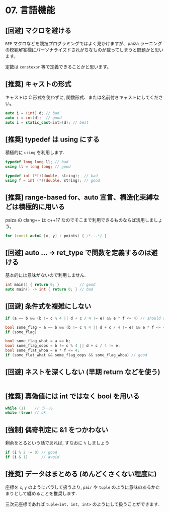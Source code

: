 # 07. 言語機能

## [回避] マクロを避ける

`REP` マクロなどを競技プログラミングではよく見かけますが、paiza ラーニングの模範解答欄にパーソナライズドされがちなものが載ってしまうと問題かと思います。

定数は `constexpr` 等で定義できることかと思います。

## [推奨] キャストの形式

キャストは C 形式を使わずに, 関数形式、または名前付きキャストにしてください。

```c++
auto i = (int) d; // bad
auto i = int(d);  // good
auto i = static_cast<int>(d); // best
```

## [推奨] typedef は using にする

積極的に `using` を利用します.

```c++
typedef long long ll; // bad
using ll = long long; // good

typedef int (*f)(double, string);  // bad
using f = int (*)(double, string); // good
```

## [推奨] range-based for、auto 宣言、構造化束縛などは積極的に用いる

paiza の clang++ は c++17 なのでそこまで利用できるものならば活用しましょう。

```c++
for (const auto& [x, y] : points) { /*...*/ }
```

## [回避] auto ... -> ret_type で関数を定義するのは避ける

基本的には意味がないので利用しません.

```c++
int main() { return 0; }         // good
auto main() -> int { return 0; } // bad
```

## [回避] 条件式を複雑にしない

```c++
if (a == b && (b != c % 4 || d + c / 4 != e) && e * f <= 4) // should avoid

bool some_flag = a == b && (b != c % 4 || d + c / 4 != e) && e * f <= 4; // mmm
if (some_flag)

bool some_flag_what = a == b;
bool some_flag_oops = b != c % 4 || d + c / 4 != e;
bool some_flat_whoa = e * f <= 4;
if (some_flat_what && some_flag_oops && some_flag_whoa) // good
```

## [回避] ネストを深くしない (早期 return などを使う)

```c++
```

## [推奨] 真偽値には int ではなく bool を用いる

```c++
while (1)    // うーん
while (true) // ok
```

## [強制] 偶奇判定に &1 をつかわない

剰余をとるという話であれば, すなおに `%` しましょう

```c++
if (i % 2 != 0) // good
if (i & 1)      // avoid
```

## [推奨] データはまとめる (めんどくさくない程度に)

座標を `x`, `y` のようにバラして扱うより, `pair` や `tuple` のように意味のあるかたまりとして纏めることを推奨します.

三次元座標であれば `tuple<int, int, int>` のようにして扱うことができます.
